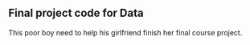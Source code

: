 ## Final project code for Data
This poor boy need to help his girlfriend finish her final course project.

